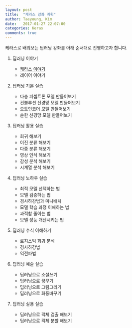 ```yaml
---
layout: post
title:  "케라스 강좌 계획"
author: Taeyoung, Kim
date:   2017-01-27 22:07:00
categories: Keras
comments: true
---
```

케라스로 배워보는 딥러닝 강좌를 아래 순서대로 진행하고자 합니다.

1. 딥러닝 이야기
    * [케라스 이야기](https://tykimos.github.io/Keras/2017/01/27/Keras_Story/)
    * 레이어 이야기

2. 딥러닝 기본 실습
    * 다층 퍼셉트론 모델 만들어보기
    * 컨볼루션 신경망 모델 만들어보기
    * 오토인코더 모델 만들어보기
    * 순한 신경망 모델 만들어보기

3. 딥러닝 활용 실습
    * 회귀 해보기
    * 이진 분류 해보기
    * 다중 분류 해보기
    * 영상 인식 해보기
    * 감성 분석 해보기
    * 시계열 분석 해보기

4. 딥러닝 노하우 실습
    * 최적 모델 선택하는 법
    * 모델 검증하는 법
    * 경사하강법과 미니배치 
    * 모델 학습 과정 이해하는 법
    * 과적합 줄이는 법
    * 모델 성능 개선시키는 법

5. 딥러닝 수식 이해하기
    * 로지스틱 회귀 분석
    * 경사하강법
    * 역전파법

6. 딥러닝 예술 실습
    * 딥러닝으로 소설쓰기
    * 딥러닝으로 꿈꾸기
    * 딥러닝으로 그림그리기
    * 딥러닝으로 화풍바꾸기 

7. 딥러닝 실용 실습
    * 딥러닝으로 객체 검출 해보기
    * 딥러닝으로 객체 분할 해보기


```python

```
